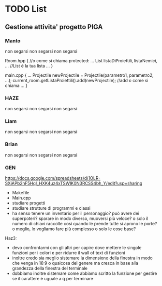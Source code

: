 # TODO List

## Gestione attivita' progetto PIGA

### Manto
non segarsi non segarsi non segarsi

Room.hpp {   //o come si chiama
    protected:
        ...
        List listaDiProiettili, listaNemici, ...   //List è la tua lista
        ...
}

main.cpp {
    ...
    Projectile newProjectile = Projectile(parametro1, parametro2, ...);
    current_room.getListaProiettili().add(newProjectile);  //add o come si chiama
    ...
}

### HAZE
non segarsi non segarsi non segarsi

### Liam
non segarsi non segarsi non segarsi


### Brian
non segarsi non segarsi non segarsi

### GEN
https://docs.google.com/spreadsheets/d/1OLR-SXiAPb2hF5HqI_HXK4uz4xTSWIK0N3RCSS4bh_Y/edit?usp=sharing

- Makefile
- Main.cpp
- studiare progetti
- studiare strutture di programmi e classi
- ha senso tenere un inventario per il personaggio? può avere dei superpoteri? sparare in modo diverso, muoversi più veloce? o solo il numero di chiavi raccolte così quando le prende tutte si aprono le porte? o meglio, lo vogliamo fare più complesso o solo le cose base?

Haz3:
- devo confrontarmi con gli altri per capire dove mettere le singole funzioni per i colori e per ridurre il wall of text di funzioni
- inoltre credo sia meglio sistemare la dimensione della finestra in modo che venga in 16:9 o qualcosa del genere ma cresca in base alla grandezza della finestra del terminale
- dobbiamo inoltre sistemare come abbiamo scritto la funzione per gestire se il carattere è uguale a q per terminare